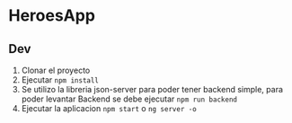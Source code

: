 # HeroesApp

## Dev

1. Clonar el proyecto
2. Ejecutar ```npm install```
3. Se utilizo la libreria json-server para poder tener backend simple, para poder levantar Backend se debe ejecutar ```npm run backend```
4. Ejecutar la aplicacion ```npm start``` o ```ng server -o```
